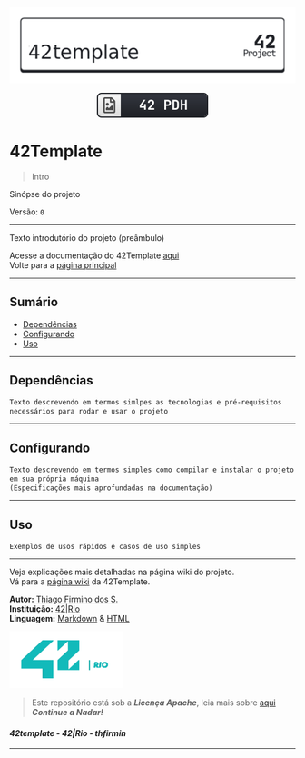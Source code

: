 <!-- Header -->
<div align=center>

<a href="/">
	<picture>
		<source media="(prefers-color-scheme: dark)" srcset="/.github/img/42template_dark.png">
		<source media="(prefers-color-scheme: light)" srcset="/.github/img/42template_light.png">
		<img alt="42 Header" src="/.github/img/42template_light.png">
	</picture>
</a>

[![42PDH Badge](/.github/img/42pdh_badge.svg)][42pdh]

</div>

# 42Template

> Intro

Sinópse do projeto

Versão: `0`

---

Texto introdutório do projeto (preâmbulo)   

Acesse a documentação do 42Template [aqui][wiki]   
Volte para a [página principal](../)   

---

<!-- Body -->
## Sumário

* [Dependências](#dependencies)
* [Configurando](#settingup)
* [Uso](#usation)

---
## Dependências

	Texto descrevendo em termos simlpes as tecnologias e pré-requisitos necessários para rodar e usar o projeto

---
## Configurando

	Texto descrevendo em termos simples como compilar e instalar o projeto em sua própria máquina   
	(Especificações mais aprofundadas na documentação)

---
## Uso

	Exemplos de usos rápidos e casos de uso simples

<!-- Footer -->

---

Veja explicações mais detalhadas na página wiki do projeto.   
Vá para a [página wiki][wiki] da 42Template.   

**Autor:** [Thiago Firmino dos S.][thfirmin]   
**Instituição:** [42|Rio][42rio]   
**Linguagem:** [Markdown][markdown] & [HTML][html]   

<a href="https://linktr.ee/42Rio">
	<picture>
		<source media="(prefers-color-scheme: dark)" srcset="/.github/img/42logo_dark.png">
		<source media="(prefers-color-scheme: light)" srcset="/.github/img/42logo_light.png">
		<img width="200" height="100" alt="42 Rio Logo" src="/.github/img/42logo_light.png">
	</picture>
</a>

> Este repositório está sob a _**Licença Apache**_, leia mais sobre [aqui](/LICENSE)   
> **_Continue a Nadar!_**   
 
#### _42template - 42|Rio - thfirmin_   
---

<!-- Links -->
[wiki]:<https://github.com/Thfirmin/42template/wiki>
[thfirmin]:<https://github.com/Thfirmin>
[42pdh]:<https://github.com/gawbsouza/42-pdh>
[42rio]:<https://42.rio>
[markdown]:<https://daringfireball.net/projects/markdown>
[html]:<https://www.w3schools.com/html>
